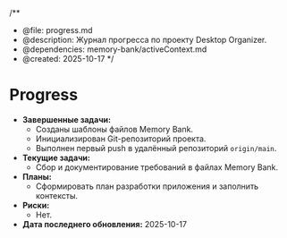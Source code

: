 /**
 * @file: progress.md
 * @description: Журнал прогресса по проекту Desktop Organizer.
 * @dependencies: memory-bank/activeContext.md
 * @created: 2025-10-17
 */

# Progress

- **Завершенные задачи:**
  - Созданы шаблоны файлов Memory Bank.
  - Инициализирован Git-репозиторий проекта.
  - Выполнен первый push в удалённый репозиторий `origin/main`.
- **Текущие задачи:**
  - Сбор и документирование требований в файлах Memory Bank.
- **Планы:**
  - Сформировать план разработки приложения и заполнить контексты.
- **Риски:**
  - Нет.
- **Дата последнего обновления:** 2025-10-17
